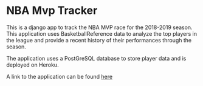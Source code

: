 # NBA Mvp Tracker
This is a django app to track the NBA MVP race for the 2018-2019 season. This application uses BasketballReference data to analyze the top players in the league and provide a recent history of their performances through the season.

The application uses a PostGreSQL database to store player data and is deployed on Heroku.

A link to the application can be found [here](https://intense-hamlet-29591.herokuapp.com/mvp/)

